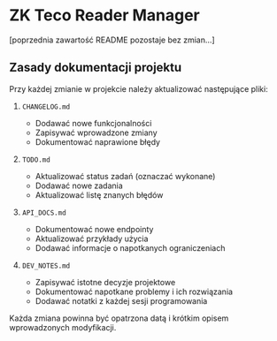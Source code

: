 # ZK Teco Reader Manager

[poprzednia zawartość README pozostaje bez zmian...]

## Zasady dokumentacji projektu
Przy każdej zmianie w projekcie należy aktualizować następujące pliki:

1. `CHANGELOG.md`
   - Dodawać nowe funkcjonalności
   - Zapisywać wprowadzone zmiany
   - Dokumentować naprawione błędy

2. `TODO.md`
   - Aktualizować status zadań (oznaczać wykonane)
   - Dodawać nowe zadania
   - Aktualizować listę znanych błędów

3. `API_DOCS.md`
   - Dokumentować nowe endpointy
   - Aktualizować przykłady użycia
   - Dodawać informacje o napotkanych ograniczeniach

4. `DEV_NOTES.md`
   - Zapisywać istotne decyzje projektowe
   - Dokumentować napotkane problemy i ich rozwiązania
   - Dodawać notatki z każdej sesji programowania

Każda zmiana powinna być opatrzona datą i krótkim opisem wprowadzonych modyfikacji.
